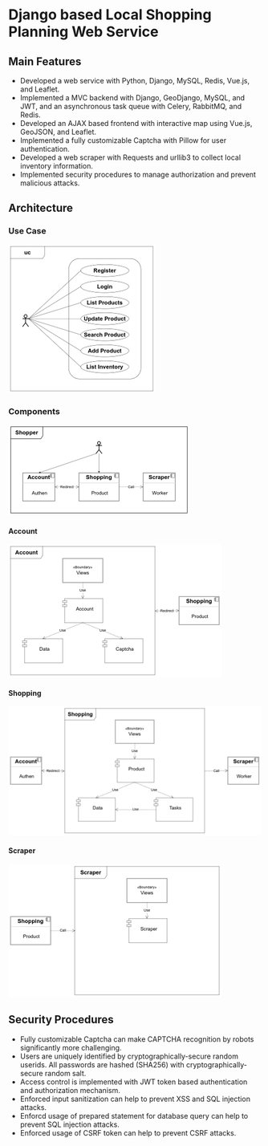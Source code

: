 # Django based Local Shopping Planning Web Service

## Main Features

- Developed a web service with Python, Django, MySQL, Redis, Vue.js, and Leaflet.
- Implemented a MVC backend with Django, GeoDjango, MySQL, and JWT, and an asynchronous task queue with Celery, RabbitMQ, and Redis.
- Developed an AJAX based frontend with interactive map using Vue.js, GeoJSON, and Leaflet.
- Implemented a fully customizable Captcha with Pillow for user authentication.
- Developed a web scraper with Requests and urllib3 to collect local inventory information.
- Implemented security procedures to manage authorization and prevent malicious attacks.

## Architecture

### Use Case

<img src="docs/use_case.png" alt="Use Case"/>

### Components

<img src="docs/architecture.png" alt="Architecture"/>

#### Account

<img src="./docs/cmp_account.png" alt="Account"/>

#### Shopping

<img src="./docs/cmp_shopping.png" alt="Shopping"/>

#### Scraper

<img src="./docs/cmp_scraper.png" alt="Scraper"/>

## Security Procedures

- Fully customizable Captcha can make CAPTCHA recognition by robots significantly more challenging.
- Users are uniquely identified by cryptographically-secure random userids. All passwords are hashed (SHA256) with cryptographically-secure random salt.
- Access control is implemented with JWT token based authentication and authorization mechanism.
- Enforced input sanitization can help to prevent XSS and SQL injection attacks.
- Enforcd usage of prepared statement for database query can help to prevent SQL injection attacks.
- Enforced usage of CSRF token can help to prevent CSRF attacks.
